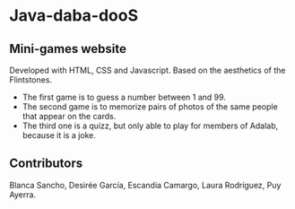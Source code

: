 # Java-daba-dooS
## Mini-games website 
  Developed with HTML, CSS and Javascript. 
  Based on the aesthetics of the Flintstones.
  + The first game is to guess a number between 1 and 99.
  + The second game is to memorize pairs of photos of the same people that appear on the cards.
  + The third one is a quizz, but only able to play for members of Adalab, because it is a joke.
## Contributors 
  Blanca Sancho, Desirée García, Escandia Camargo, Laura Rodríguez, Puy Ayerra.
